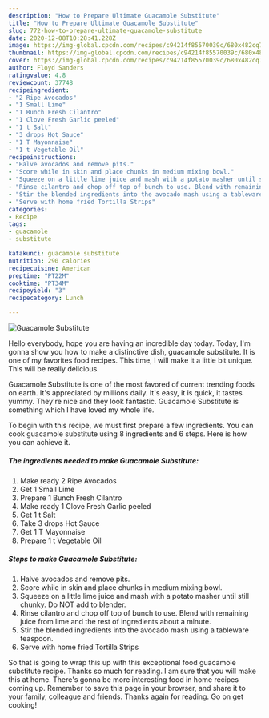 ```yaml
---
description: "How to Prepare Ultimate Guacamole Substitute"
title: "How to Prepare Ultimate Guacamole Substitute"
slug: 772-how-to-prepare-ultimate-guacamole-substitute
date: 2020-12-08T10:28:41.228Z
image: https://img-global.cpcdn.com/recipes/c94214f85570039c/680x482cq70/guacamole-substitute-recipe-main-photo.jpg
thumbnail: https://img-global.cpcdn.com/recipes/c94214f85570039c/680x482cq70/guacamole-substitute-recipe-main-photo.jpg
cover: https://img-global.cpcdn.com/recipes/c94214f85570039c/680x482cq70/guacamole-substitute-recipe-main-photo.jpg
author: Floyd Sanders
ratingvalue: 4.8
reviewcount: 37748
recipeingredient:
- "2 Ripe Avocados"
- "1 Small Lime"
- "1 Bunch Fresh Cilantro"
- "1 Clove Fresh Garlic peeled"
- "1 t Salt"
- "3 drops Hot Sauce"
- "1 T Mayonnaise"
- "1 t Vegetable Oil"
recipeinstructions:
- "Halve avocados and remove pits."
- "Score while in skin and place chunks in medium mixing bowl."
- "Squeeze on a little lime juice and mash with a potato masher until still chunky. Do NOT add to blender."
- "Rinse cilantro and chop off top of bunch to use. Blend with remaining juice from lime and the rest of ingredients about a minute."
- "Stir the blended ingredients into the avocado mash using a tableware teaspoon."
- "Serve with home fried Tortilla Strips"
categories:
- Recipe
tags:
- guacamole
- substitute

katakunci: guacamole substitute 
nutrition: 290 calories
recipecuisine: American
preptime: "PT22M"
cooktime: "PT34M"
recipeyield: "3"
recipecategory: Lunch

---
```



![Guacamole Substitute](https://img-global.cpcdn.com/recipes/c94214f85570039c/680x482cq70/guacamole-substitute-recipe-main-photo.jpg)

Hello everybody, hope you are having an incredible day today. Today, I'm gonna show you how to make a distinctive dish, guacamole substitute. It is one of my favorites food recipes. This time, I will make it a little bit unique. This will be really delicious.

Guacamole Substitute is one of the most favored of current trending foods on earth. It's appreciated by millions daily. It's easy, it is quick, it tastes yummy. They're nice and they look fantastic. Guacamole Substitute is something which I have loved my whole life.




To begin with this recipe, we must first prepare a few ingredients. You can cook guacamole substitute using 8 ingredients and 6 steps. Here is how you can achieve it.

<!--inarticleads1-->

##### The ingredients needed to make Guacamole Substitute:

1. Make ready 2 Ripe Avocados
1. Get 1 Small Lime
1. Prepare 1 Bunch Fresh Cilantro
1. Make ready 1 Clove Fresh Garlic peeled
1. Get 1 t Salt
1. Take 3 drops Hot Sauce
1. Get 1 T Mayonnaise
1. Prepare 1 t Vegetable Oil




<!--inarticleads2-->

##### Steps to make Guacamole Substitute:

1. Halve avocados and remove pits.
1. Score while in skin and place chunks in medium mixing bowl.
1. Squeeze on a little lime juice and mash with a potato masher until still chunky. Do NOT add to blender.
1. Rinse cilantro and chop off top of bunch to use. Blend with remaining juice from lime and the rest of ingredients about a minute.
1. Stir the blended ingredients into the avocado mash using a tableware teaspoon.
1. Serve with home fried Tortilla Strips




So that is going to wrap this up with this exceptional food guacamole substitute recipe. Thanks so much for reading. I am sure that you will make this at home. There's gonna be more interesting food in home recipes coming up. Remember to save this page in your browser, and share it to your family, colleague and friends. Thanks again for reading. Go on get cooking!
